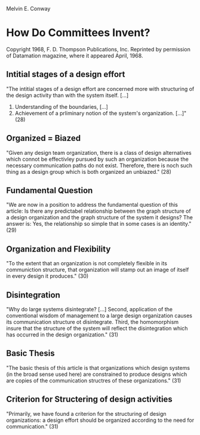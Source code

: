 Melvin E. Conway

# How Do Committees Invent?

Copyright 1968, F. D. Thompson Publications, Inc.
Reprinted by permission of
Datamation magazine,
where it appeared April, 1968.


## Intitial stages of a design effort
"The intitial stages of a design effort are concerned more with structuring of the design activity than with the system itself. [...]
1. Understanding of the boundaries, [...]
2. Achievement of a prliminary notion of the system's organization. [...]" (28)

## Organized = Biazed
"Given any design team organization, there is a class of design alternatives which connot be effectivley pursued by such an organization because the necessary communication paths do not exist. Therefore, there is noch such thing as a design group which is both organized an unbiazed." (28)

## Fundamental Question
"We are now in a position to address the fundamental question  of this article: Is there any predictabel relationship between the graph structure of a design organization and the graph structure of the system it designs? The answer is: Yes, the relationship so simple that in some cases is an identity." (29)

## Organization and Flexibility
"To the extent that an organization is not completely flexible in its communiction structure, that organization will stamp out an image of itself in every design it produces." (30)

## Disintegration
"Why do large systems disintegrate? [...]
Second, application of the conventional wisdom of management to a large design organization causes its communication structure ot disintegrate.
Third, the homomorphism insure that the structure of the system will reflect the disintegration which has occurred in the design organization." (31)

## Basic Thesis
"The basic thesis of this article is that organizations which design systems (in the broad sense used here) are constrained to produce designs which are copies of the communication structres of these organizations." (31)

## Criterion for Structering of design activities
"Primarily, we have found a criterion for the structuring of design organizations: a design effort should be organized according to the need for communication." (31)
